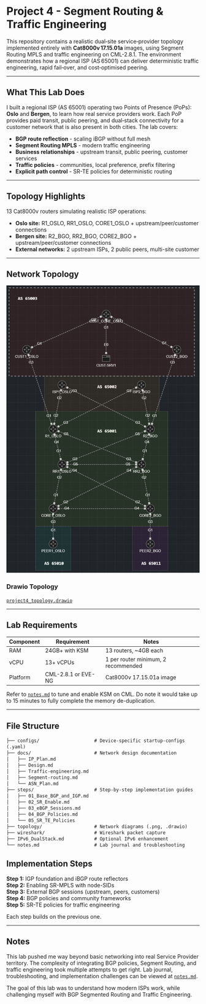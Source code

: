 # Project 4 - Segment Routing & Traffic Engineering

This repository contains a realistic dual‑site service‑provider topology implemented entirely with **Cat8000v 17.15.01a** images, using Segment Routing MPLS and traffic engineering on CML-2.8.1. The environment demonstrates how a regional ISP (AS 65001) can deliver deterministic traffic engineering, rapid fail‑over, and cost‑optimised peering.

---

## What This Lab Does
I built a regional ISP (AS 65001) operating two Points of Presence (PoPs): **Oslo** and **Bergen**, to learn how real service providers work. Each PoP provides paid transit, public peering, and dual‑stack connectivity for a customer network that is also present in both cities. The lab covers:

- **BGP route reflection** - scaling iBGP without full mesh
- **Segment Routing MPLS** - modern traffic engineering
- **Business relationships** - upstream transit, public peering, customer services
- **Traffic policies** - communities, local preference, prefix filtering
- **Explicit path control** - SR-TE policies for deterministic routing

---

## Topology Highlights

13 Cat8000v routers simulating realistic ISP operations:

- **Oslo site:** R1_OSLO, RR1_OSLO, CORE1_OSLO + upstream/peer/customer connections
- **Bergen site:** R2_BGO, RR2_BGO, CORE2_BGO + upstream/peer/customer connections
- **External networks:** 2 upstream ISPs, 2 public peers, multi-site customer

---

## Network Topology
![`Network Topology with ASN borders`](topology/project4_bgp_sr_te.png)

### Drawio Topology
[`project4_topology.drawio`](topology/project4_bgp_sr_te.drawio)  

---

## Lab Requirements

| Component   | Requirement            | Notes                                 |
| ----------- | ---------------------- | ------------------------------------- |
| RAM         | 24GB+ with KSM         | 13 routers, ~4GB each                 |
| vCPU        | 13+ vCPUs              | 1 per router minimum, 2 recommended   |
| Platform    | CML-2.8.1 or EVE-NG    | Cat8000v 17.15.01a image              |

Refer to [`notes.md`](/notes.md) to tune and enable KSM on CML. Do note it would take up to 15 minutes to fully complete the memory de-duplication.

---

## File Structure

```
├── configs/                    # Device‑specific startup‑configs (.yaml)
├── docs/                       # Network design documentation
│   ├── IP_Plan.md              
│   ├── Design.md               
│   ├── Traffic-engineering.md  
│   ├── Segment-routing.md      
│   └── ASN_Plan.md                             
├── steps/                      # Step-by-step implementation guides
│   ├── 01_Base_BGP_and_IGP.md
│   ├── 02_SR_Enable.md
│   ├── 03_eBGP_Sessions.md
│   ├── 04_BGP_Policies.md
│   └── 05_SR_TE_Policies
├── topology/                   # Network diagrams (.png, .drawio)
├── wireshark/                  # Wireshark packet capture
├── IPv6_DualStack.md           # Optional IPv6 enhancement
└── notes.md                    # Lab journal and troubleshooting    
```

## Implementation Steps

**Step 1:** IGP foundation and iBGP route reflectors  
**Step 2:** Enabling SR-MPLS with node-SIDs  
**Step 3:** External BGP sessions (upstream, peers, customers)  
**Step 4:** BGP policies and community frameworks  
**Step 5:** SR-TE policies for traffic engineering

Each step builds on the previous one.

---

## Notes

This lab pushed me way beyond basic networking into real Service Provider territory. The complexity of integrating BGP policies, Segment Routing, and traffic engineering took multiple attempts to get right. Lab journal, troubleshooting, and implementation challenges can be viewed at [`notes.md`](/notes.md).

The goal of this lab was to understand how modern ISPs work, while challenging myself with BGP Segmented Routing and Traffic Engineering.